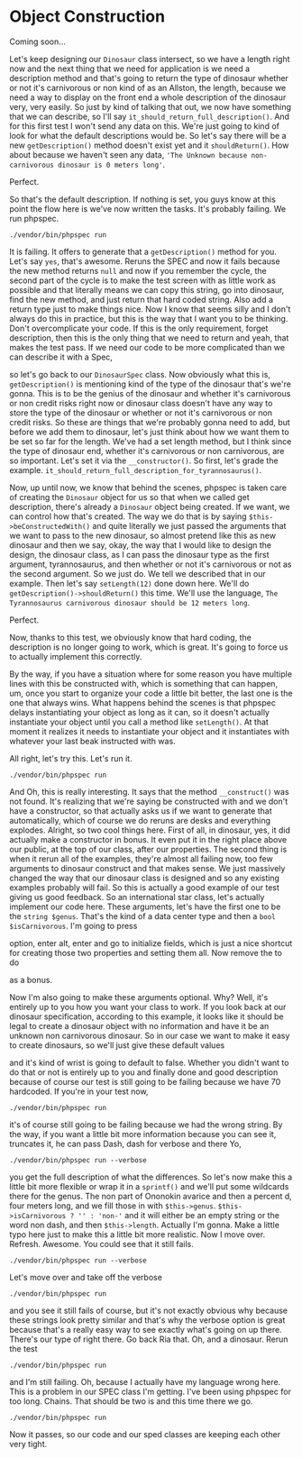 # Object Construction

Coming soon...

Let's keep designing our `Dinosaur` class intersect, so we have a length right now and
the next thing that we need for application is we need a description method and
that's going to return the type of dinosaur whether or not it's carnivorous or non
kind of as an Allston, the length, because we need a way to display on the front end
a whole description of the dinosaur very, very easily. So just by kind of talking
that out, we now have something that we can describe, so I'll say
`it_should_return_full_description()`. And for this first test I won't send any data on
this. We're just going to kind of look for what the default descriptions would be.
So let's say there will be a new `getDescription()` method doesn't exist yet and
it `shouldReturn()`. How about because we haven't seen any data,
`'The Unknown because non-carnivorous dinosaur is 0 meters long'`.

Perfect.

So that's the default description. If nothing is set, you guys know at this point the
flow here is we've now written the tasks. It's probably failing. We run phpspec.

```terminal
./vendor/bin/phpspec run
```

It is failing. It offers to generate that a `getDescription()` method for you.
Let's say `yes`, that's awesome. Reruns the SPEC and now it fails because the new
method returns `null` and now if you remember the cycle, the second part of the cycle is to
make the test screen with as little work as possible and that literally means we can
copy this string, go into dinosaur, find the new method, and just return that hard
coded string. Also add a return type just to make things nice. Now I know that seems
silly and I don't always do this in practice, but this is the way that I want you to
be thinking. Don't overcomplicate your code. If this is the only requirement, forget
description, then this is the only thing that we need to return and yeah, that makes
the test pass. If we need our code to be more complicated than we can describe it
with a Spec,

so let's go back to our `DinosaurSpec` class. Now obviously what this is,
`getDescription()` is mentioning kind of the type of the dinosaur that's we're gonna. This
is to be the genius of the dinosaur and whether it's carnivorous or non credit risks
right now or dinosaur class doesn't have any way to store the type of the dinosaur or
whether or not it's carnivorous or non credit risks. So these are things that we're
probably gonna need to add, but before we add them to dinosaur, let's just think
about how we want them to be set so far for the length. We've had a set length
method, but I think since the type of dinosaur end, whether it's carnivorous or non
carnivorous, are so important. Let's set it via the `__constructor()`. So first, let's
grade the example. `it_should_return_full_description_for_tyrannosaurus()`.

Now, up until now, we know that behind the scenes, phpspec is taken care of
creating the `Dinosaur` object for us so that when we called get description, there's
already a `Dinosaur` object being created. If we want, we can control how that's
created. The way we do that is by saying `$this->beConstructedWith()` and quite
literally we just passed the arguments that we want to pass to the new dinosaur, so
almost pretend like this as new dinosaur and then we say, okay, the way that I would
like to design the design, the dinosaur class, as I can pass the dinosaur type as the
first argument, tyrannosaurus, and then whether or not it's carnivorous or not as the
second argument. So we just do. We tell we described that in our example. Then let's
say `setLength(12)` done down here. We'll do `getDescription()->shouldReturn()` this time.
We'll use the language, `The Tyrannosaurus carnivorous dinosaur should be 12 meters
long`.

Perfect.

Now, thanks to this test, we obviously know that hard coding, the description is no
longer going to work, which is great. It's going to force us to actually implement
this correctly.

By the way, if you have a situation where for some reason you have multiple lines
with this be constructed with, which is something that can happen, um, once you start
to organize your code a little bit better, the last one is the one that always wins.
What happens behind the scenes is that phpspec delays instantiating your object as
long as it can, so it doesn't actually instantiate your object until you call a
method like `setLength()`. At that moment it realizes it needs to instantiate your
object and it instantiates with whatever your last beak instructed with was.

All right, let's try this. Let's run it.

```terminal-silent
./vendor/bin/phpspec run
```

And Oh, this is really interesting. It says
that the method `__construct()` was not found. It's realizing that we're saying be
constructed with and we don't have a constructor, so that actually asks us if we want
to generate that automatically, which of course we do reruns are desks and everything
explodes. Alright, so two cool things here. First of all, in dinosaur, yes, it did
actually make a constructor in bonus. It even put it in the right place above our
public, at the top of our class, after our properties. The second thing is when it
rerun all of the examples, they're almost all failing now, too few arguments to
dinosaur construct and that makes sense. We just massively changed the way that our
dinosaur class is designed and so any existing examples probably will fail. So this
is actually a good example of our test giving us good feedback. So an international
star class, let's actually implement our code here. These arguments, let's have the
first one to be the `string $genus`. That's the kind of a data center type and then a
`bool $isCarnivorous`. I'm going to press

option, enter alt, enter and go to initialize fields, which is just a nice shortcut
for creating those two properties and setting them all. Now remove the to do

as a bonus.

Now I'm also going to make these arguments optional. Why? Well, it's entirely up to
you how you want your class to work. If you look back at our dinosaur specification,
according to this example, it looks like it should be legal to create a dinosaur
object with no information and have it be an unknown non carnivorous dinosaur. So in
our case we want to make it easy to create dinosaurs, so we'll just give these
default values

and it's kind of wrist is going to default to false. Whether you didn't want to do
that or not is entirely up to you and finally done and good description because of
course our test is still going to be failing because we have 70 hardcoded. If you're
in your test now,

```terminal-silent
./vendor/bin/phpspec run
```

it's of course still going to be failing because we had the wrong
string. By the way, if you want a little bit more information because you can see it,
truncates it, he can pass Dash, dash for verbose and there Yo,

```terminal-silent
./vendor/bin/phpspec run --verbose
```

you get the full
description of what the differences. So let's now make this a little bit more
flexible or wrap it in a `sprintf()` and we'll put some wildcards there for the genus.
The non part of Ononokin avarice and then a percent d, four meters long, and we fill
those in with `$this->genus`. `$this->isCarnivorous ? '' : 'non-'` and it will either be an empty string
or the word non dash, and then `$this->length`. Actually I'm gonna. Make a little typo
here just to make this a little bit more realistic. Now I move over. Refresh.
Awesome. You could see that it still fails.

```terminal-silent
./vendor/bin/phpspec run --verbose
```

Let's move over and take off the verbose

```terminal-silent
./vendor/bin/phpspec run
```

and you see it still fails of course, but
it's not exactly obvious why because these strings look pretty similar and that's why
the verbose option is great because that's a really easy way to see exactly what's
going on up there. There's our type of right there. Go back Ria that. Oh, and a
dinosaur. Rerun the test 

```terminal-silent
./vendor/bin/phpspec run
```

and I'm still failing. Oh, because I actually have my
language wrong here. This is a problem in our SPEC class I'm getting. I've been using
phpspec for too long. Chains. That should be two is and this time there we go. 

```terminal-silent
./vendor/bin/phpspec run
```

Now it passes, so our code and our sped classes are keeping each other very tight.